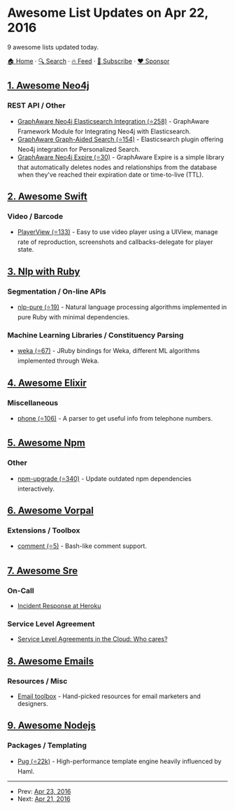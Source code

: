 # Awesome List Updates on Apr 22, 2016

9 awesome lists updated today.

[🏠 Home](/README.md) · [🔍 Search](https://www.trackawesomelist.com/search/) · [🔥 Feed](https://www.trackawesomelist.com/rss.xml) · [📮 Subscribe](https://trackawesomelist.us17.list-manage.com/subscribe?u=d2f0117aa829c83a63ec63c2f&id=36a103854c) · [❤️  Sponsor](https://github.com/sponsors/theowenyoung)



## [1. Awesome Neo4j](/content/neueda/awesome-neo4j/README.md)

### REST API / Other

*   [GraphAware Neo4j Elasticsearch Integration (⭐258)](https://github.com/graphaware/neo4j-to-elasticsearch) - GraphAware Framework Module for Integrating Neo4j with Elasticsearch.
*   [GraphAware Graph-Aided Search (⭐154)](https://github.com/graphaware/graph-aided-search) - Elasticsearch plugin offering Neo4j integration for Personalized Search.
*   [GraphAware Neo4j Expire (⭐30)](https://github.com/graphaware/neo4j-expire) - GraphAware Expire is a simple library that automatically deletes nodes and relationships from the database when they've reached their expiration date or time-to-live (TTL).

## [2. Awesome Swift](/content/matteocrippa/awesome-swift/README.md)

### Video / Barcode

*   [PlayerView (⭐133)](https://github.com/davidlondono/PlayerView) - Easy to use video player using a UIView, manage rate of reproduction, screenshots and callbacks-delegate for player state.

## [3. Nlp with Ruby](/content/arbox/nlp-with-ruby/README.md)

### Segmentation / On-line APIs

*   [nlp-pure (⭐19)](https://github.com/parhamr/nlp-pure) -
    Natural language processing algorithms implemented in pure Ruby with minimal dependencies.

### Machine Learning Libraries / Constituency Parsing

*   [weka (⭐67)](https://github.com/paulgoetze/weka-jruby) -
    JRuby bindings for Weka, different ML algorithms implemented through Weka.

## [4. Awesome Elixir](/content/h4cc/awesome-elixir/README.md)

### Miscellaneous

*   [phone (⭐106)](https://github.com/fcevado/phone) - A parser to get useful info from telephone numbers.

## [5. Awesome Npm](/content/sindresorhus/awesome-npm/README.md)

### Other

*   [npm-upgrade (⭐340)](https://github.com/th0r/npm-upgrade) - Update outdated npm dependencies interactively.

## [6. Awesome Vorpal](/content/vorpaljs/awesome-vorpal/README.md)

### Extensions / Toolbox

*   [comment (⭐5)](https://github.com/subk/vorpal-comment) - Bash-like comment support.

## [7. Awesome Sre](/content/dastergon/awesome-sre/README.md)

### On-Call

*   [Incident Response at Heroku](https://blog.heroku.com/archives/2014/5/9/incident-response-at-heroku)

### Service Level Agreement

*   [Service Level Agreements in the Cloud: Who cares?](http://www.wired.com/insights/2011/12/service-level-agreements-in-the-cloud-who-cares/)

## [8. Awesome Emails](/content/jonathandion/awesome-emails/README.md)

### Resources / Misc

*   [Email toolbox](http://email-toolbox.com/) - Hand-picked resources for email marketers and designers.

## [9. Awesome Nodejs](/content/sindresorhus/awesome-nodejs/README.md)

### Packages / Templating

*   [Pug (⭐22k)](https://github.com/pugjs/pug) - High-performance template engine heavily influenced by Haml.

---

- Prev: [Apr 23, 2016](/content/2016/04/23/README.md)
- Next: [Apr 21, 2016](/content/2016/04/21/README.md)